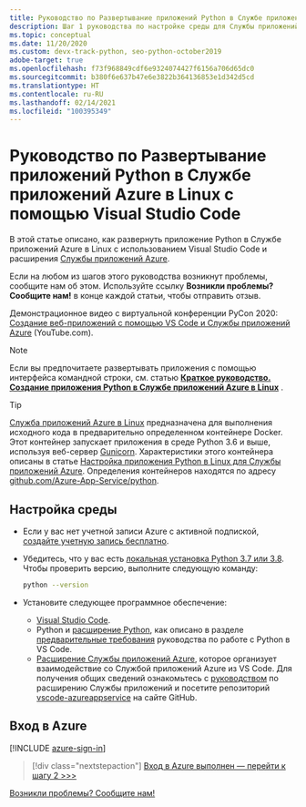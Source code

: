 ```yaml
---
title: Руководство по Развертывание приложений Python в Службе приложений Azure в Linux с помощью Visual Studio Code
description: Шаг 1 руководства по настройке среды для Службы приложений.
ms.topic: conceptual
ms.date: 11/20/2020
ms.custom: devx-track-python, seo-python-october2019
adobe-target: true
ms.openlocfilehash: f73f968849cdf6e9324074427f6156a706d65dc0
ms.sourcegitcommit: b380f6e637b47e6e3822b364136853e1d342d5cd
ms.translationtype: HT
ms.contentlocale: ru-RU
ms.lasthandoff: 02/14/2021
ms.locfileid: "100395349"
---
```

# <a name="tutorial-deploy-python-apps-to-azure-app-service-on-linux-from-visual-studio-code"></a>Руководство по Развертывание приложений Python в Службе приложений Azure в Linux с помощью Visual Studio Code

В этой статье описано, как развернуть приложение Python в Службе приложений Azure в Linux с использованием Visual Studio Code и расширения [Службы приложений Azure](https://marketplace.visualstudio.com/items?itemName=ms-azuretools.vscode-azureappservice).

Если на любом из шагов этого руководства возникнут проблемы, сообщите нам об этом. Используйте ссылку **Возникли проблемы? Сообщите нам!** в конце каждой статьи, чтобы отправить отзыв.

Демонстрационное видео с виртуальной конференции PyCon 2020: <a href="https://www.youtube.com/watch?v=dNVvFttc-sA&feature=youtu.be&ocid=AID3006292" target="_blank">Создание веб-приложений с помощью VS Code и Службы приложений Azure</a> (YouTube.com).

> [!NOTE]
> Если вы предпочитаете развертывать приложения с помощью интерфейса командной строки, см. статью **[Краткое руководство. Создание приложения Python в Службе приложений Azure в Linux](/azure/app-service/quickstart-python)** .

> [!TIP]
> [Служба приложений Azure в Linux](/azure/app-service/overview#app-service-on-linux) предназначена для выполнения исходного кода в предварительно определенном контейнере Docker. Этот контейнер запускает приложения в среде Python 3.6 и выше, используя веб-сервер [Gunicorn](https://gunicorn.org). Характеристики этого контейнера описаны в статье [Настройка приложения Python в Linux для Службы приложений Azure](/azure/app-service/configure-language-python). Определения контейнеров находятся по адресу [github.com/Azure-App-Service/python](https://github.com/Azure-App-Service/python/tree/master/).

## <a name="configure-your-environment"></a>Настройка среды

- Если у вас нет учетной записи Azure с активной подпиской, [создайте учетную запись бесплатно](https://azure.microsoft.com/free/?utm_source=campaign&utm_campaign=vscode-tutorial-appservice-extension&mktingSource=vscode-tutorial-appservice-extension).

- Убедитесь, что у вас есть [локальная установка Python 3.7 или 3.8](https://python.org/downloads). Чтобы проверить версию, выполните следующую команду:

    ```bash
    python --version
    ```

- Установите следующее программное обеспечение:
  - [Visual Studio Code](https://code.visualstudio.com/).
  - Python и [расширение Python](https://marketplace.visualstudio.com/items?itemName=ms-python.python), как описано в разделе [предварительные требования](https://code.visualstudio.com/docs/python/python-tutorial) руководства по работе с Python в VS Code.
  - [Расширение Службы приложений Azure](https://marketplace.visualstudio.com/items?itemName=ms-azuretools.vscode-azureappservice), которое организует взаимодействие со Службой приложений Azure из VS Code. Для получения общих сведений ознакомьтесь с [руководством](https://code.visualstudio.com/tutorials/app-service-extension/getting-started) по расширению Службы приложений и посетите репозиторий [vscode-azureappservice](https://github.com/Microsoft/vscode-azureappservice) на сайте GitHub.

## <a name="sign-in-to-azure"></a>Вход в Azure

[!INCLUDE [azure-sign-in](includes/azure-sign-in.md)]

> [!div class="nextstepaction"]
> [Вход в Azure выполнен — перейти к шагу 2 >>>](tutorial-deploy-app-service-on-linux-02.md)

[Возникли проблемы? Сообщите нам!](https://aka.ms/FlaskVSCQuickstartHelp)

